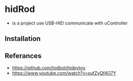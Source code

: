 # hidRod
- is a project use USB-HID communicate with uController

## Installation

## Referances
- https://github.com/todbot/hidpytoy
- https://www.youtube.com/watch?v=xufZyQf4O7Y